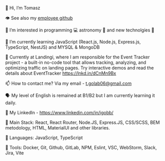 👋 Hi, I’m Tomasz

👁️ See also my [employee github](https://cutt.ly/HwxCgUWt
)

👀 I’m interested in programming 💻 astronomy 🚀 and new technolgies 📱

🌱 I’m currently learning JavaScript (React.js, Node.js, Express.js, TypeScript, NestJS) and MYSQL & MongoDB

💞️ Currently at Landingi, where I am responsible for the Event Tracker project - a built-in no-code tool that allows tracking, analyzing, and optimizing traffic on landing pages. Try interactive demos and read the details about EventTracker https://lnkd.in/dCnMn9Bx

📫 How to contact me? Via my email - t.golab06@gmail.com

🗣️ My level of English is remained at B1/B2 but I am currently learning it daily.

💼 My LinkedIn - https://www.linkedin.com/in/igobb/

🌱 Main Stack: React, React Router, Node.JS, Express.JS, CSS/SCSS, BEM metodology, HTML, MaterialUI and other libraries. 

👅 Languages: JavaScript, TypeScript

🧰 Tools: Docker, Git, Github, GitLab, NPM, Eslint, VSC, WebStorm, Slack, Jira, Vite


